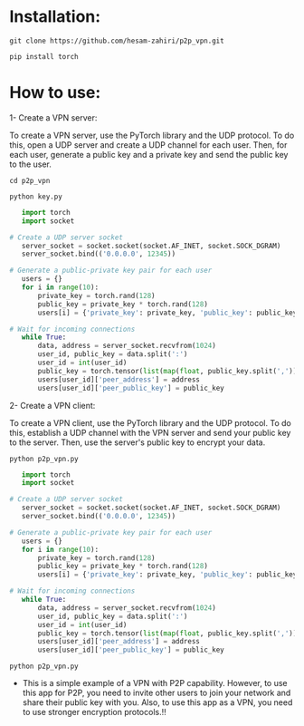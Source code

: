 # Installation:

```
git clone https://github.com/hesam-zahiri/p2p_vpn.git
```
```
pip install torch
````
# How to use:

1- Create a VPN server:

To create a VPN server, use the PyTorch library and the UDP protocol. To do this, open a UDP server and create a UDP channel for each user. Then, for each user, generate a public key and a private key and send the public key to the user.
```
cd p2p_vpn
```
```
python key.py
```

```python
   import torch
   import socket

# Create a UDP server socket
   server_socket = socket.socket(socket.AF_INET, socket.SOCK_DGRAM)
   server_socket.bind(('0.0.0.0', 12345))

# Generate a public-private key pair for each user
   users = {}
   for i in range(10):
       private_key = torch.rand(128)
       public_key = private_key * torch.rand(128)
       users[i] = {'private_key': private_key, 'public_key': public_key}

# Wait for incoming connections
   while True:
       data, address = server_socket.recvfrom(1024)
       user_id, public_key = data.split(':')
       user_id = int(user_id)
       public_key = torch.tensor(list(map(float, public_key.split(','))))
       users[user_id]['peer_address'] = address
       users[user_id]['peer_public_key'] = public_key
```
2- Create a VPN client:

To create a VPN client, use the PyTorch library and the UDP protocol. To do this, establish a UDP channel with the VPN server and send your public key to the server. Then, use the server's public key to encrypt your data.

```
python p2p_vpn.py
```

```python
   import torch
   import socket

# Create a UDP server socket
   server_socket = socket.socket(socket.AF_INET, socket.SOCK_DGRAM)
   server_socket.bind(('0.0.0.0', 12345))

# Generate a public-private key pair for each user
   users = {}
   for i in range(10):
       private_key = torch.rand(128)
       public_key = private_key * torch.rand(128)
       users[i] = {'private_key': private_key, 'public_key': public_key}

# Wait for incoming connections
   while True:
       data, address = server_socket.recvfrom(1024)
       user_id, public_key = data.split(':')
       user_id = int(user_id)
       public_key = torch.tensor(list(map(float, public_key.split(','))))
       users[user_id]['peer_address'] = address
       users[user_id]['peer_public_key'] = public_key
```
```
python p2p_vpn.py
```
- This is a simple example of a VPN with P2P capability. However, to use this app for P2P, you need to invite other users to join your network and share their public key with you. Also, to use this app as a VPN, you need to use stronger encryption protocols.‼️
